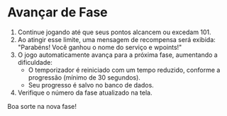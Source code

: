 # Avançar de Fase

1. Continue jogando até que seus pontos alcancem ou excedam 101.
2. Ao atingir esse limite, uma mensagem de recompensa será exibida: "Parabéns! Você ganhou o nome do serviço e wpoints!"
3. O jogo automaticamente avança para a próxima fase, aumentando a dificuldade:
   - O temporizador é reiniciado com um tempo reduzido, conforme a progressão (mínimo de 30 segundos).
   - Seu progresso é salvo no banco de dados.
4. Verifique o número da fase atualizado na tela.

Boa sorte na nova fase!